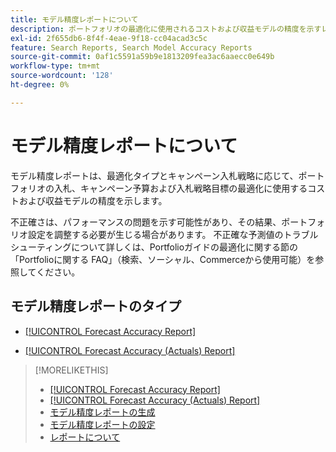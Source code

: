 ```yaml
---
title: モデル精度レポートについて
description: ポートフォリオの最適化に使用されるコストおよび収益モデルの精度を示すレポートについて説明します。
exl-id: 2f655db6-8f4f-4eae-9f18-cc04acad3c5c
feature: Search Reports, Search Model Accuracy Reports
source-git-commit: 0af1c5591a59b9e1813209fea3ac6aaecc0e649b
workflow-type: tm+mt
source-wordcount: '128'
ht-degree: 0%

---
```


# モデル精度レポートについて

モデル精度レポートは、最適化タイプとキャンペーン入札戦略に応じて、ポートフォリオの入札、キャンペーン予算および入札戦略目標の最適化に使用するコストおよび収益モデルの精度を示します。

不正確さは、パフォーマンスの問題を示す可能性があり、その結果、ポートフォリオ設定を調整する必要が生じる場合があります。 不正確な予測値のトラブルシューティングについて詳しくは、Portfolioガイドの最適化に関する節の「Portfolioに関する FAQ」（検索、ソーシャル、Commerceから使用可能）を参照してください。<!-- verify convention for referencing Optimization Guide here -->

## モデル精度レポートのタイプ

* [[!UICONTROL Forecast Accuracy Report]](forecast-accuracy-report.md)

* [[!UICONTROL Forecast Accuracy (Actuals) Report]](forecast-accuracy-actuals-report.md)

>[!MORELIKETHIS]
>
>* [[!UICONTROL Forecast Accuracy Report]](forecast-accuracy-report.md)
>* [[!UICONTROL Forecast Accuracy (Actuals) Report]](forecast-accuracy-actuals-report.md)
>* [ モデル精度レポートの生成 ](model-accuracy-report-generate.md)
>* [ モデル精度レポートの設定 ](/help/search-social-commerce/reports/management/model-accuracy/model-accuracy-report-settings.md)
>* [ レポートについて ](/help/search-social-commerce/reports/report-about.md)
